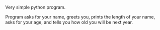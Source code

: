 Very simple python program.

Program asks for your name,
greets you,
prints the length of your name,
asks for your age,
and tells you how old you will be next year.

